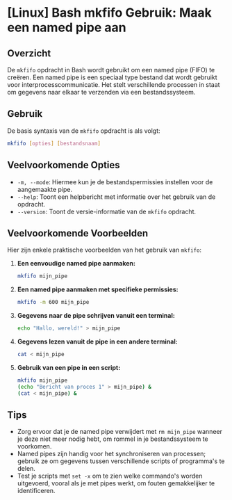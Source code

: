 # [Linux] Bash mkfifo Gebruik: Maak een named pipe aan

## Overzicht
De `mkfifo` opdracht in Bash wordt gebruikt om een named pipe (FIFO) te creëren. Een named pipe is een speciaal type bestand dat wordt gebruikt voor interprocesscommunicatie. Het stelt verschillende processen in staat om gegevens naar elkaar te verzenden via een bestandssysteem.

## Gebruik
De basis syntaxis van de `mkfifo` opdracht is als volgt:

```bash
mkfifo [opties] [bestandsnaam]
```

## Veelvoorkomende Opties
- `-m, --mode`: Hiermee kun je de bestandspermissies instellen voor de aangemaakte pipe.
- `--help`: Toont een helpbericht met informatie over het gebruik van de opdracht.
- `--version`: Toont de versie-informatie van de `mkfifo` opdracht.

## Veelvoorkomende Voorbeelden
Hier zijn enkele praktische voorbeelden van het gebruik van `mkfifo`:

1. **Een eenvoudige named pipe aanmaken:**
   ```bash
   mkfifo mijn_pipe
   ```

2. **Een named pipe aanmaken met specifieke permissies:**
   ```bash
   mkfifo -m 600 mijn_pipe
   ```

3. **Gegevens naar de pipe schrijven vanuit een terminal:**
   ```bash
   echo "Hallo, wereld!" > mijn_pipe
   ```

4. **Gegevens lezen vanuit de pipe in een andere terminal:**
   ```bash
   cat < mijn_pipe
   ```

5. **Gebruik van een pipe in een script:**
   ```bash
   mkfifo mijn_pipe
   (echo "Bericht van proces 1" > mijn_pipe) &
   (cat < mijn_pipe) &
   ```

## Tips
- Zorg ervoor dat je de named pipe verwijdert met `rm mijn_pipe` wanneer je deze niet meer nodig hebt, om rommel in je bestandssysteem te voorkomen.
- Named pipes zijn handig voor het synchroniseren van processen; gebruik ze om gegevens tussen verschillende scripts of programma's te delen.
- Test je scripts met `set -x` om te zien welke commando's worden uitgevoerd, vooral als je met pipes werkt, om fouten gemakkelijker te identificeren.